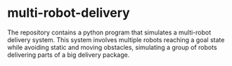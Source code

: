 # multi-robot-delivery
The repository contains a python program that simulates a multi-robot delivery system. This system involves multiple robots reaching a goal state while avoiding static and moving obstacles, simulating a group of robots delivering parts of a big delivery package.
